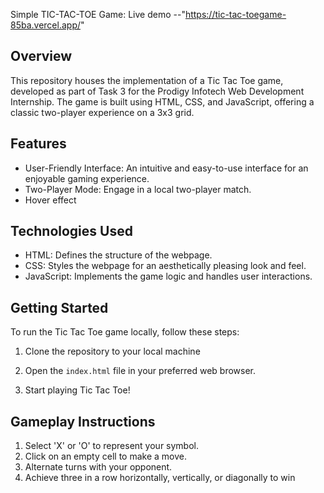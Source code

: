 Simple TIC-TAC-TOE Game:
Live demo --"https://tic-tac-toegame-85ba.vercel.app/"

## Overview

This repository houses the implementation of a Tic Tac Toe game, developed as part of Task 3 for the Prodigy Infotech Web Development Internship. The game is built using HTML, CSS, and JavaScript, offering a classic two-player experience on a 3x3 grid.

## Features

- User-Friendly Interface: An intuitive and easy-to-use interface for an enjoyable gaming experience.
- Two-Player Mode: Engage in a local two-player match.
- Hover effect

## Technologies Used

- HTML: Defines the structure of the webpage.
- CSS: Styles the webpage for an aesthetically pleasing look and feel.
- JavaScript: Implements the game logic and handles user interactions.

## Getting Started

To run the Tic Tac Toe game locally, follow these steps:

1. Clone the repository to your local machine

2. Open the `index.html` file in your preferred web browser.

3. Start playing Tic Tac Toe!

## Gameplay Instructions

1. Select 'X' or 'O' to represent your symbol.
2. Click on an empty cell to make a move.
3. Alternate turns with your opponent.
4. Achieve three in a row horizontally, vertically, or diagonally to win
